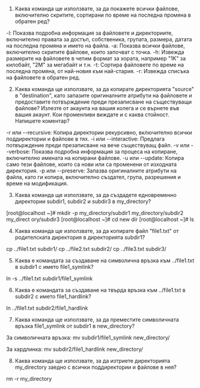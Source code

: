 1. Каква команда ще използвате, за да покажете всички файлове, включително скритите, сортирани по време на последна промяна в обратен ред?

-l: Показва подробна информация за файловете и директориите, включително правата за достъп, собственика, групата, размера, датата на последна промяна и името на файла.
-a: Показва всички файлове, включително скритите файлове, които започват с точка.
-h: Извежда размерите на файловете в четим формат за хората, например "1K" за килобайт, "2M" за мегабайт и т.н.
-t: Сортира файловете по време на последна промяна, от най-новия към най-стария.
-r: Извежда списъка на файловете в обратен ред.

2. Каква команда ще използвате, за да копирате директорията "source" в "destination", като запазите оригиналните атрибути на файловете и предоставите потвърждение преди презаписване на съществуващи файлове?
Излезте от акаунта на вашия колега и се върнете във вашия акаунт. Кои променливи виждате и с каква стойност. Напишете коментар?

-r или --recursive: Копира директории рекурсивно, включително всички поддиректории и файлове в тях.
-i или --interactive: Предлага потвърждение преди презаписване на вече съществуващ файл.
-v или --verbose: Показва подробна информация за процеса на копиране, включително имената на копирани файлове.
-u или --update: Копира само тези файлове, които са нови или са променени от изходната директория.
-p или --preserve: Запазва оригиналните атрибути на файла, като ги копира, включително създател, група, разрешения и време на модификация.

3. Каква команда ще използвате, за да създадете едновременно директории subdir1, subdir2 и subdir3 в my_directory?

[root@localhost ~]# mkdir -p my_directory/subdir1 my_directory/subdir2 my_direct
ory/subdir3
[root@localhost ~]# cd new dir
[root@localhost ~]# ls

4. Каква команда ще използвате, за да копирате файл "file1.txt" от родителската директория в директорията subdir1?

cp ../file1.txt subdir1/
cp ../file2.txt subdir2/
cp ../file3.txt subdir3/

5. Каква е командата за създаване на символична връзка към ../file1.txt в subdir1 с името file1_symlink?

ln -s ../file1.txt subdir1/file1_symlink

6. Каква е командата за създаване на твърда връзка към ../file1.txt в subdir2 с името file1_hardlink?

ln ../file1.txt subdir2/file1_hardlink

7. Каква команда ще използвате, за да преместите символичната връзка file1_symlink от subdir1 в new_directory?

За символичната връзка:
mv subdir1/file1_symlink new_directory/

За хардлинка:
mv subdir2/file1_hardlink new_directory/

8. Каква команда ще използвате, за да изтриете директорията my_directory заедно с всички поддиректории и файлове в нея?

rm -r my_directory
